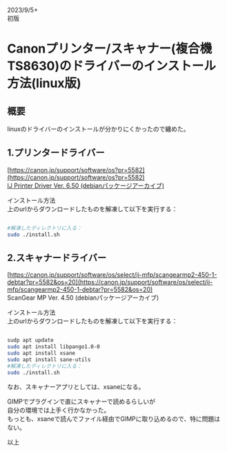 
2023/9/5+  
初版  

# Canonプリンター/スキャナー(複合機 TS8630)のドライバーのインストール方法(linux版)

## 概要
linuxのドライバーのインストールが分かりにくかったので纏めた。


## 1.プリンタードライバー
[https://canon.jp/support/software/os?pr=5582](https://canon.jp/support/software/os?pr=5582)  
[IJ Printer Driver Ver. 6.50 (debianパッケージアーカイブ)](https://pdisp01.c-wss.com/gdl/WWUFORedirectTarget.do?id=MDEwMDAxMTYzNzAx&cmp=ACM&lang=JA)  

インストール方法    
上のurlからダウンロードしたものを解凍して以下を実行する：
```bash

#解凍したディレクトリに入る：
sudo ./install.sh
```

## 2.スキャナードライバー
[https://canon.jp/support/software/os/select/ij-mfp/scangearmp2-450-1-debtar?pr=5582&os=20](https://canon.jp/support/software/os/select/ij-mfp/scangearmp2-450-1-debtar?pr=5582&os=20)  
ScanGear MP Ver. 4.50 (debianパッケージアーカイブ)

インストール方法  
上のurlからダウンロードしたものを解凍して以下を実行する：  
```bash

sudp apt update
sudo apt install libpango1.0-0
sudo apt install xsane
sudo apt install sane-utils
#解凍したディレクトリに入る：
sudo ./install.sh
```

なお、スキャナーアプリとしては、xsaneになる。  

GIMPでプラグインで直にスキャナーで読めるらしいが  
自分の環境では上手く行かなかった。  
もっとも、xsaneで読んでファイル経由でGIMPに取り込めるので、特に問題はない。  
  


以上
